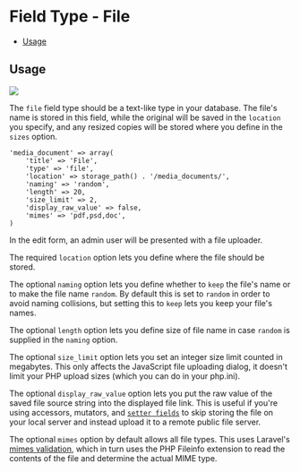 # Field Type - File

- [Usage](#usage)

<a name="usage"></a>
## Usage

<img src="https://raw.github.com/FrozenNode/Laravel-Administrator/master/examples/images/field-type-file.png" />

The `file` field type should be a text-like type in your database. The file's name is stored in this field, while the original will be saved in the `location` you specify, and any resized copies will be stored where you define in the `sizes` option.

    'media_document' => array(
        'title' => 'File',
        'type' => 'file',
        'location' => storage_path() . '/media_documents/',
        'naming' => 'random',
        'length' => 20,
        'size_limit' => 2,
        'display_raw_value' => false,
        'mimes' => 'pdf,psd,doc',
    )

In the edit form, an admin user will be presented with a file uploader.

The required `location` option lets you define where the file should be stored.

The optional `naming` option lets you define whether to `keep` the file's name or to make the file name `random`. By default this is set to `random` in order to avoid naming collisions, but setting this to `keep` lets you keep your file's names.

The optional `length` option lets you define size of file name in case `random` is supplied in the `naming` option.

The optional `size_limit` option lets you set an integer size limit counted in megabytes. This only affects the JavaScript file uploading dialog, it doesn't limit your PHP upload sizes (which you can do in your php.ini).

The optional `display_raw_value` option lets you put the raw value of the saved file source string into the displayed file link. This is useful if you're using accessors, mutators, and [`setter fields`](/docs/fields#setter-option) to skip storing the file on your local server and instead upload it to a remote public file server.

The optional `mimes` option by default allows all file types. This uses Laravel's [mimes validation](http://laravel.com/docs/validation#rule-mimes), which in turn uses the PHP Fileinfo extension to read the contents of the file and determine the actual MIME type.